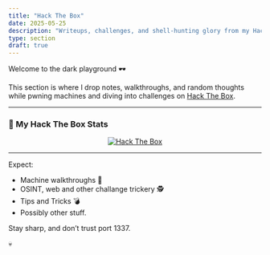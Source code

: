 ```yaml
---
title: "Hack The Box"
date: 2025-05-25
description: "Writeups, challenges, and shell-hunting glory from my Hack The Box adventures."
type: section
draft: true
---
```


Welcome to the dark playground 🕶️

This section is where I drop notes, walkthroughs, and random thoughts while pwning machines and diving into challenges on [Hack The Box](https://hackthebox.com).

---

### 🧠 My Hack The Box Stats

<div align="center">
  <a href="https://app.hackthebox.com/profile/123067" target="_blank">
    <img src="https://www.hackthebox.com/badge/image/123067" alt="Hack The Box">
  </a>
</div>

---

Expect:
- Machine walkthroughs 🔐  
- OSINT, web and other challange trickery 🕵️  
- Tips and Tricks 💣  
- Possibly other stuff.

Stay sharp, and don’t trust port 1337.

💀
